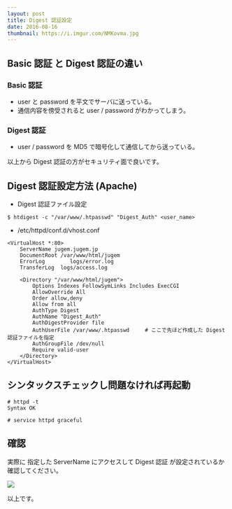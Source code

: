 ```yaml
---
layout: post
title: Digest 認証設定
date: 2016-08-16
thumbnail: https://i.imgur.com/NMKovma.jpg
---
```



## Basic 認証 と Digest 認証の違い

### Basic 認証
- user と password を平文でサーバに送っている。
- 通信内容を傍受されると user / password がわかってしまう。

### Digest 認証
- user / password を MD5 で暗号化して通信してから送っている。

以上から Digest 認証の方がセキュリティ面で良いです。

## Digest 認証設定方法 (Apache)

- Digest 認証ファイル設定

```
$ htdigest -c "/var/www/.htpasswd" "Digest_Auth" <user_name>
```

- /etc/httpd/conf.d/vhost.conf

```
<VirtualHost *:80>
    ServerName jugem.jugem.jp
    DocumentRoot /var/www/html/jugem
    ErrorLog        logs/error.log
    TransferLog  logs/access.log

    <Directory "/var/www/html/jugem">
        Options Indexes FollowSymLinks Includes ExecCGI
        AllowOverride All
        Order allow,deny
        Allow from all
        AuthType Digest
        AuthName "Digest_Auth"
        AuthDigestProvider file
        AuthUserFile /var/www/.htpasswd     # ここで先ほど作成した Digest認証ファイルを指定
        AuthGroupFile /dev/null
        Require valid-user
    </Directory>
</VirtualHost>
```

## シンタックスチェックし問題なければ再起動

```
# httpd -t
Syntax OK

# service httpd graceful
```

## 確認

実際に 指定した ServerName にアクセスして
Digest 認証 が設定されているか確認してください。

![](https://i.imgur.com/sy9RVO4.png)

以上です。
